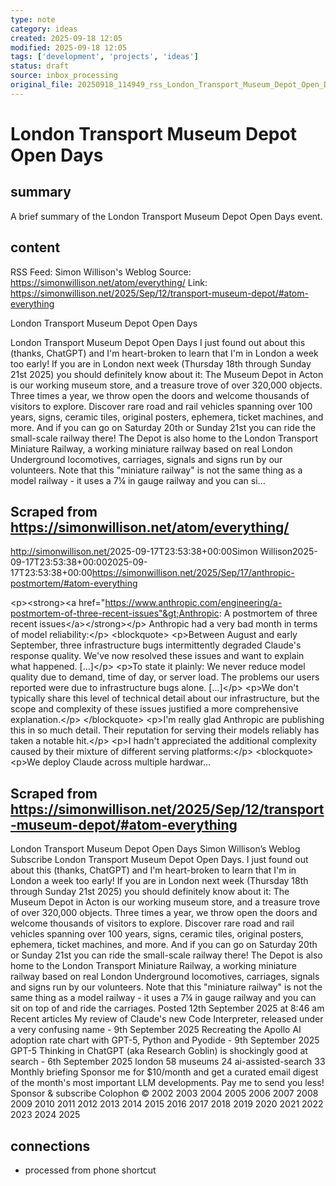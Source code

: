 ```yaml
---
type: note
category: ideas
created: 2025-09-18 12:05
modified: 2025-09-18 12:05
tags: ['development', 'projects', 'ideas']
status: draft
source: inbox_processing
original_file: 20250918_114949_rss_London_Transport_Museum_Depot_Open_Days.txt
---
```


# London Transport Museum Depot Open Days

## summary
A brief summary of the London Transport Museum Depot Open Days event.

## content
RSS Feed: Simon Willison's Weblog
Source: https://simonwillison.net/atom/everything/
Link: https://simonwillison.net/2025/Sep/12/transport-museum-depot/#atom-everything

London Transport Museum Depot Open Days

London Transport Museum Depot Open Days I just found out about this (thanks, ChatGPT) and I'm heart-broken to learn that I'm in London a week too early! If you are in London next week (Thursday 18th through Sunday 21st 2025) you should definitely know about it: The Museum Depot in Acton is our working museum store, and a treasure trove of over 320,000 objects. Three times a year, we throw open the doors and welcome thousands of visitors to explore. Discover rare road and rail vehicles spanning over 100 years, signs, ceramic tiles, original posters, ephemera, ticket machines, and more. And if you can go on Saturday 20th or Sunday 21st you can ride the small-scale railway there! The Depot is also home to the London Transport Miniature Railway, a working miniature railway based on real London Underground locomotives, carriages, signals and signs run by our volunteers. Note that this "miniature railway" is not the same thing as a model railway - it uses a 7¼ in gauge railway and you can si...

## Scraped from https://simonwillison.net/atom/everything/
<?xml version="1.0" encoding="utf-8"?>
<feed xml:lang="en-us" xmlns="http://www.w3.org/2005/Atom"><title>Simon Willison's Weblog</title><link href="http://simonwillison.net/" rel="alternate"/><link href="http://simonwillison.net/atom/everything/" rel="self"/><id>http://simonwillison.net/</id><updated>2025-09-17T23:53:38+00:00</updated><author><name>Simon Willison</name></author><entry><title>Anthropic: A postmortem of three recent issues</title><link href="https://simonwillison.net/2025/Sep/17/anthropic-postmortem/#atom-everything" rel="alternate"/><published>2025-09-17T23:53:38+00:00</published><updated>2025-09-17T23:53:38+00:00</updated><id>https://simonwillison.net/2025/Sep/17/anthropic-postmortem/#atom-everything</id><summary type="html">
    
&lt;p&gt;&lt;strong&gt;&lt;a href="https://www.anthropic.com/engineering/a-postmortem-of-three-recent-issues"&gt;Anthropic: A postmortem of three recent issues&lt;/a&gt;&lt;/strong&gt;&lt;/p&gt;
Anthropic had a very bad month in terms of model reliability:&lt;/p&gt;
&lt;blockquote&gt;
&lt;p&gt;Between August and early September, three infrastructure bugs intermittently degraded Claude's response quality. We've now resolved these issues and want to explain what happened. [...]&lt;/p&gt;
&lt;p&gt;To state it plainly: We never reduce model quality due to demand, time of day, or server load. The problems our users reported were due to infrastructure bugs alone. [...]&lt;/p&gt;
&lt;p&gt;We don't typically share this level of technical detail about our infrastructure, but the scope and complexity of these issues justified a more comprehensive explanation.&lt;/p&gt;
&lt;/blockquote&gt;
&lt;p&gt;I'm really glad Anthropic are publishing this in so much detail. Their reputation for serving their models reliably has taken a notable hit.&lt;/p&gt;
&lt;p&gt;I hadn't appreciated the additional complexity caused by their mixture of different serving platforms:&lt;/p&gt;
&lt;blockquote&gt;
&lt;p&gt;We deploy Claude across multiple hardwar...


## Scraped from https://simonwillison.net/2025/Sep/12/transport-museum-depot/#atom-everything
London Transport Museum Depot Open Days Simon Willison’s Weblog Subscribe London Transport Museum Depot Open Days. I just found out about this (thanks, ChatGPT) and I'm heart-broken to learn that I'm in London a week too early! If you are in London next week (Thursday 18th through Sunday 21st 2025) you should definitely know about it: The Museum Depot in Acton is our working museum store, and a treasure trove of over 320,000 objects. Three times a year, we throw open the doors and welcome thousands of visitors to explore. Discover rare road and rail vehicles spanning over 100 years, signs, ceramic tiles, original posters, ephemera, ticket machines, and more. And if you can go on Saturday 20th or Sunday 21st you can ride the small-scale railway there! The Depot is also home to the London Transport Miniature Railway, a working miniature railway based on real London Underground locomotives, carriages, signals and signs run by our volunteers. Note that this "miniature railway" is not the same thing as a model railway - it uses a 7¼ in gauge railway and you can sit on top of and ride the carriages. Posted 12th September 2025 at 8:46 am Recent articles My review of Claude&#x27;s new Code Interpreter, released under a very confusing name - 9th September 2025 Recreating the Apollo AI adoption rate chart with GPT-5, Python and Pyodide - 9th September 2025 GPT-5 Thinking in ChatGPT (aka Research Goblin) is shockingly good at search - 6th September 2025 london 58 museums 24 ai-assisted-search 33 Monthly briefing Sponsor me for $10/month and get a curated email digest of the month's most important LLM developments. Pay me to send you less! Sponsor &amp; subscribe Colophon &copy; 2002 2003 2004 2005 2006 2007 2008 2009 2010 2011 2012 2013 2014 2015 2016 2017 2018 2019 2020 2021 2022 2023 2024 2025


## connections
- processed from phone shortcut
